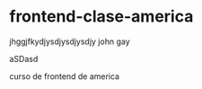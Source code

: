 frontend-clase-america
======================

jhggjfkydjysdjysdjysdjy john gay

aSDasd

curso de frontend de america
